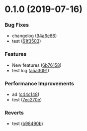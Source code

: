 # 0.1.0 (2019-07-16)


### Bug Fixes

* changelog ([94a6e66](https://github.com/liujjxi/testvue/commit/94a6e66))
* test ([61f3503](https://github.com/liujjxi/testvue/commit/61f3503))


### Features

* New features ([6b76158](https://github.com/liujjxi/testvue/commit/6b76158))
* test log ([a5a3091](https://github.com/liujjxi/testvue/commit/a5a3091))


### Performance Improvements

* ad ([c44c148](https://github.com/liujjxi/testvue/commit/c44c148))
* test ([7ec270e](https://github.com/liujjxi/testvue/commit/7ec270e))


### Reverts

* test ([b98490b](https://github.com/liujjxi/testvue/commit/b98490b))




